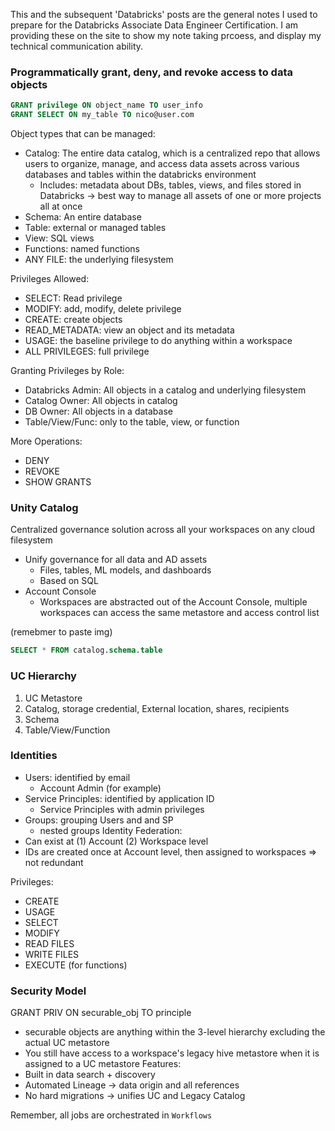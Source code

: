 This and the subsequent 'Databricks' posts are the general notes I used to prepare for the Databricks Associate Data Engineer Certification. I am providing these on the site to show my note taking prcoess, and display my technical communication ability.


### Programmatically grant, deny, and revoke access to data objects

```SQL
GRANT privilege ON object_name TO user_info
GRANT SELECT ON my_table TO nico@user.com
```

Object types that can be managed:
- Catalog: The entire data catalog, which is a centralized repo that allows users to organize, manage, and access data assets across various databases and tables within the databricks environment
	- Includes: metadata about DBs, tables, views, and files stored in Databricks -> best way to manage all assets of one or more projects all at once
- Schema: An entire database
- Table: external or managed tables
- View: SQL views
- Functions: named functions
- ANY FILE: the underlying filesystem

Privileges Allowed:
- SELECT: Read privilege
- MODIFY: add, modify, delete privilege
- CREATE: create objects
- READ_METADATA: view an object and its metadata
- USAGE: the baseline privilege to do anything within a workspace
- ALL PRIVILEGES: full privilege

Granting Privileges by Role:
- Databricks Admin: All objects in a catalog and underlying filesystem
- Catalog Owner: All objects in catalog
- DB Owner: All objects in a database
- Table/View/Func: only to the table, view, or function

More Operations:
- DENY
- REVOKE
- SHOW GRANTS

### Unity Catalog 
Centralized governance solution across all your workspaces on any cloud filesystem
- Unify governance for all data and AD assets
	- Files, tables, ML models, and dashboards
	- Based on SQL
- Account Console
	- Workspaces are abstracted out of the Account Console, multiple workspaces can access the same metastore and access control list

(remebmer to paste img)

```SQL 
SELECT * FROM catalog.schema.table
```

### UC Hierarchy
1. UC Metastore
2. Catalog, storage credential, External location, shares, recipients
3. Schema
4. Table/View/Function

### Identities
- Users: identified by email
	- Account Admin (for example)
- Service Principles: identified by application ID
	- Service Principles with admin privileges
- Groups: grouping Users and and SP 
	- nested groups
Identity Federation:
- Can exist at (1) Account (2) Workspace level
- IDs are created once at Account level, then assigned to workspaces => not redundant 

Privileges:
- CREATE
- USAGE
- SELECT
- MODIFY
- READ FILES
- WRITE FILES
- EXECUTE (for functions)

### Security Model
GRANT PRIV ON securable_obj TO principle
- securable objects are anything within the 3-level hierarchy excluding the actual UC metastore 
- You still have access to a workspace's legacy hive metastore when it is assigned to a UC metastore
Features:
- Built in data search + discovery
- Automated Lineage -> data origin and all references
- No hard migrations -> unifies UC and Legacy Catalog

Remember, all jobs are orchestrated in `Workflows`

